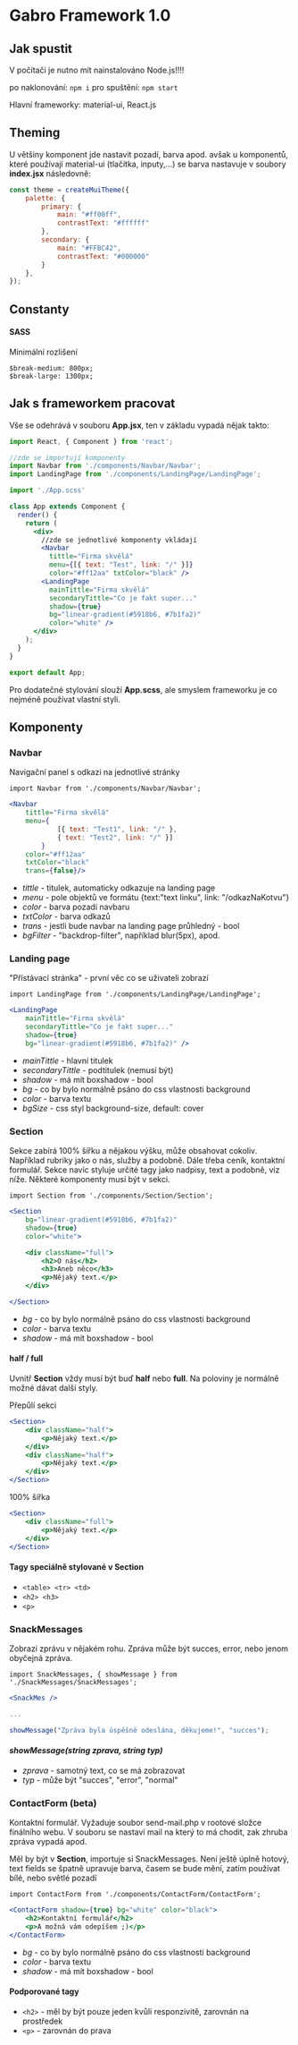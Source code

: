 # Gabro Framework 1.0
## Jak spustit
V počítači je nutno mít nainstalováno Node.js!!!!

po naklonování:
`npm i`
pro spuštění:
`npm start`

Hlavní frameworky: material-ui, React.js
## Theming
U většiny komponent jde nastavit pozadí, barva apod. avšak u komponentů, které používají material-ui (tlačítka, inputy,...) se barva nastavuje v soubory **index.jsx** následovně:
```jsx
const theme = createMuiTheme({
    palette: {
        primary: {
            main: "#ff00ff",
            contrastText: "#ffffff"
        },
        secondary: {
            main: "#FFBC42",
            contrastText: "#000000"
        }
    },
});
```
## Constanty
#### SASS
Minimální rozlišení
```
$break-medium: 800px;
$break-large: 1300px;
```
## Jak s frameworkem pracovat
Vše se odehrává v souboru **App.jsx**, ten v základu vypadá nějak takto:
```jsx
import React, { Component } from 'react';

//zde se importují komponenty
import Navbar from './components/Navbar/Navbar';
import LandingPage from './components/LandingPage/LandingPage';

import './App.scss'

class App extends Component {
  render() {
    return (
      <div>
        //zde se jednotlivé komponenty vkládají
        <Navbar
          tittle="Firma skvělá"
          menu={[{ text: "Test", link: "/" }]}
          color="#ff12aa" txtColor="black" />
        <LandingPage
          mainTittle="Firma skvělá"
          secondaryTittle="Co je fakt super..."
          shadow={true}
          bg="linear-gradient(#5918b6, #7b1fa2)"
          color="white" />
      </div>
    );
  }
}

export default App;
```
Pro dodatečné stylování slouží **App.scss**, ale smyslem frameworku je co nejméně používat vlastní styli.
## Komponenty
### Navbar
Navigační panel s odkazi na jednotlivé stránky

`import Navbar from './components/Navbar/Navbar';`

```jsx
<Navbar
    tittle="Firma skvělá"
    menu={
            [{ text: "Test1", link: "/" },
            { text: "Test2", link: "/" }]
        }
    color="#ff12aa" 
    txtColor="black" 
    trans={false}/>
```
* *tittle* - titulek, automaticky odkazuje na landing page
* *menu* - pole objektů ve formátu {text:"text linku", link: "/odkazNaKotvu"}
* *color* - barva pozadí navbaru
* *txtColor* - barva odkazů
* *trans* - jestli bude navbar na landing page průhledný - bool
* *bgFilter* - "backdrop-filter", například blur(5px), apod.

### Landing page
"Přístávací stránka" - první věc co se uživateli zobrazí

`import LandingPage from './components/LandingPage/LandingPage';`
```jsx
<LandingPage
    mainTittle="Firma skvělá"
    secondaryTittle="Co je fakt super..."
    shadow={true}
    bg="linear-gradient(#5918b6, #7b1fa2)" />
```
* *mainTittle* - hlavní titulek
* *secondaryTittle* - podtitulek (nemusí být)
* *shadow* - má mít boxshadow - bool
* *bg* - co by bylo normálně psáno do css vlastnosti background
* *color* - barva textu
* *bgSize* - css styl background-size, default: cover

### Section
Sekce zabírá 100% šířku a nějakou výšku, může obsahovat cokoliv. Například rubriky jako o nás, služby a podobně. Dále třeba ceník, kontaktní formulář. Sekce navíc styluje určité tagy jako nadpisy, text a podobně, viz níže. Některé komponenty musí být v sekci.

`import Section from './components/Section/Section';`
```jsx
<Section 
    bg="linear-gradient(#5918b6, #7b1fa2)"
    shadow={true}
    color="white">

    <div className="full">
        <h2>O nás</h2>
        <h3>Aneb něco</h3>
        <p>Nějaký text.</p>
    </div>

</Section>
```
* *bg* - co by bylo normálně psáno do css vlastnosti background
* *color* - barva textu
* *shadow* - má mít boxshadow - bool

#### half / full
Uvnitř **Section** vždy musí být buď **half** nebo **full**. Na poloviny je normálně možné dávat další styly. 

Přepůlí sekci
```jsx
<Section>
    <div className="half">
        <p>Nějaký text.</p>
    </div>
    <div className="half">
        <p>Nějaký text.</p>
    </div>
</Section>
```

100% šířka 
```jsx
<Section>
    <div className="full">
        <p>Nějaký text.</p>
    </div>
</Section>
```

#### Tagy speciálně stylované v Section
* `<table> <tr> <td>`
* `<h2> <h3>`
* `<p>`

### SnackMessages
Zobrazí zprávu v nějakém rohu. Zpráva může být succes, error, nebo jenom obyčejná zpráva.

`import SnackMessages, { showMessage } from './SnackMessages/SnackMessages';`

```jsx
<SnackMes />

...

showMessage("Zpráva byla úspěšně odeslána, děkujeme!", "succes");
```
#### *showMessage(*string zprava*, *string typ*)*
* *zprava* - samotný text, co se má zobrazovat
* *typ* - může být "succes", "error", "normal"

### ContactForm (beta)
Kontaktní formulář. Vyžaduje soubor send-mail.php v rootové složce finálního webu. V souboru se nastaví mail na který to má chodit, zak zhruba zpráva vypadá apod.

Měl by být v **Section**, importuje si SnackMessages. Není ještě úplně hotový, text fields se špatně upravuje barva, časem se bude mění, zatím používat bílé, nebo světlé pozadí

`import ContactForm from './components/ContactForm/ContactForm';`
```jsx
<ContactForm shadow={true} bg="white" color="black">
    <h2>Kontaktní formulář</h2>
    <p>A možná vám odepíšem ;)</p>
</ContactForm>
```
* *bg* - co by bylo normálně psáno do css vlastnosti background
* *color* - barva textu
* *shadow* - má mít boxshadow - bool
#### Podporované tagy 
* `<h2>` - měl by být pouze jeden kvůli responzivitě, zarovnán na prostředek
* `<p>` - zarovnán do prava

